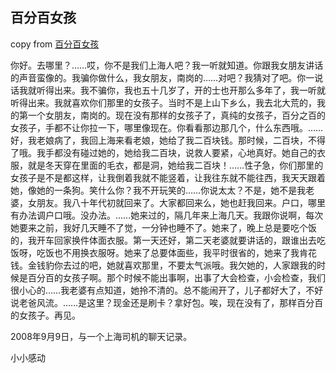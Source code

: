 ## 百分百女孩 ##

copy from [百分百女孩](http://malingcat.blogbus.com/logs/28785788.html)

 

 

你好。去哪里？……哎，你不是我们上海人吧？我一听就知道。你跟我女朋友讲话的声音蛮像的。我骗你做什么，我女朋友，南岗的……对吧？我猜对了吧。你一说话我就听得出来。我不骗你，我也五十几岁了，开的士也开那么多年了，我一听就听得出来。我就喜欢你们那里的女孩子。当时不是上山下乡么，我去北大荒的，我的第一个女朋友，南岗的。现在没有那样的女孩子了，真纯的女孩子，百分之百的女孩子，手都不让你拉一下，哪里像现在。你看看那边那几个，什么东西哦。……好，我老娘病了，我回上海来看老娘，她给了我二百块钱。那时候，二百块，不得了哦。我手都没有碰过她的，她给我二百块，说救人要紧，心地真好。她自己的衣服，就是冬天穿在里面的毛衣，都是洞，她给我二百块！……性子急，你们那里的女孩子是不是都这样，让我倒着我就不能竖着，让我往东就不能往西，我天天跟着她，像她的一条狗。笑什么你？我不开玩笑的……你说太太？不是，她不是我老婆，女朋友。我八十年代初就回来了。大家都回来么，她也赶我回来。户口，哪里有办法调户口哦。没办法。……她来过的，隔几年来上海几天。我跟你说啊，每次她要来之前，我好几天睡不了觉，一分钟也睡不了。她来了，晚上总是要吃个饭的，我开车回家换件体面衣服。第一天还好，第二天老婆就要讲话的，跟谁出去吃饭呀，吃饭也不用换衣服呀。她来了总要体面些，我平时很省的，她来了我肯花钱。金钱豹你去过的吧，她就喜欢那里，不要太气派哦。我欠她的，人家跟我的时候是百分百的女孩子啊。那个时候不能出事啊，出事了大会检查，小会检查，我们很小心的……我老婆有点知道，她拎不清的。总不能闹开了，儿子都好大了，不好说老爸风流。……是这里？现金还是刷卡？拿好包。唉，现在没有了，那样百分百的女孩子。再见。
 

2008年9月9日，与一个上海司机的聊天记录。
 
 
 
小小感动